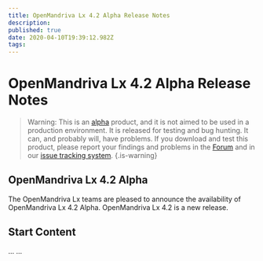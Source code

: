 ```yaml
---
title: OpenMandriva Lx 4.2 Alpha Release Notes
description: 
published: true
date: 2020-04-10T19:39:12.982Z
tags: 
---
```


# OpenMandriva Lx 4.2 Alpha Release Notes

> Warning: This is an [alpha](/releases/software-release-life-cycle#alpha) product,  and it is not aimed to be used in a production environment. It is released for testing and bug hunting. It can, and probably will, have problems. If you download and test this product, please report your findings and problems in the [Forum](http://forum.openmandriva.org/) and in our [issue tracking system](http://issues.openmandriva.org/).
{.is-warning}


## OpenMandriva Lx 4.2 Alpha
The OpenMandriva Lx teams are pleased to announce the availability of OpenMandriva Lx 4.2 Alpha.
OpenMandriva Lx 4.2 is a new release.

## Start Content
...
... 